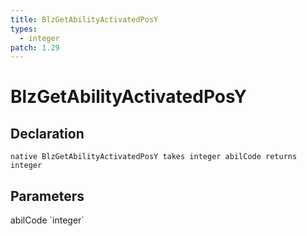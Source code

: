 ```yaml
---
title: BlzGetAbilityActivatedPosY
types:
  - integer
patch: 1.29
---
```


# BlzGetAbilityActivatedPosY

## Declaration

```
native BlzGetAbilityActivatedPosY takes integer abilCode returns integer
```

## Parameters
<dl>
  <dt>abilCode `integer`</dt>
  <dd></dd>
</dl>